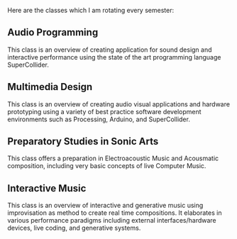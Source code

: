 Here are the classes which I am rotating every semester:

## Audio Programming
This class  is an overview of creating application for sound design and interactive performance using the state of the art programming language SuperCollider.

## Multimedia Design
This class is an overview of creating audio visual applications and hardware prototyping using a variety of best practice software development environments such as Processing, Arduino, and SuperCollider.

## Preparatory Studies in Sonic Arts
This class offers a preparation in Electroacoustic Music and Acousmatic composition, including very basic concepts of live Computer Music.

## Interactive Music
This class is an overview of interactive and generative music using improvisation as method to create real time compositions. It elaborates in various performance paradigms including external interfaces/hardware devices, live coding, and generative systems.